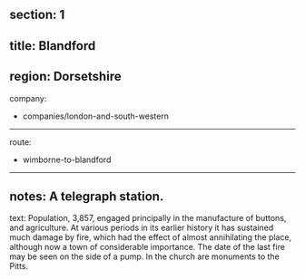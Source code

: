 ﻿section: 1
----
title: Blandford
----
region: Dorsetshire
----
company:
- companies/london-and-south-western
----
route:
- wimborne-to-blandford
----
notes: A telegraph station.
----
text: Population, 3,857, engaged principally in the manufacture of buttons, and agriculture. At various periods in its earlier history it has sustained much damage by fire, which had the effect of almost annihilating the place, although now a town of considerable importance. The date of the last fire may be seen on the side of a pump. In the church are monuments to the Pitts.

